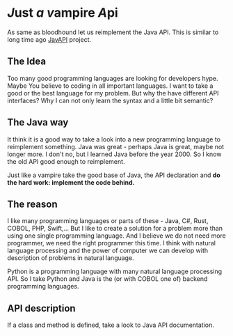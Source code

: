 # ***J***ust ***a*** ***v***ampire ***A***pi #

  As same as bloodhound let us reimplement the Java API.
  This is similar to long time ago [JavAPI](https://github.com/RealBastie/JavApi) project.
  
  ## The Idea ##
  Too many good programming languages are looking for developers hype. Maybe You 
  believe to coding in all important languages. I want to take a good or the best
  language for my problem. But why the have different API interfaces? Why I can
  not only learn the syntax and a little bit semantic?
  
  ## The Java way ##
  It think it is a good way to take a look into a new programming language to reimplement
  something. Java was great - perhaps Java is great, maybe not longer more. I don't no,
  but I learned Java before the year 2000. So I know the old API good enough to reimplement.
  
  Just like a vampire take the good base of Java, the API declaration and **do the hard
  work: implement the code behind.** 
  
  ## The reason ##
  I like many programming languages or parts of these - Java, C#, Rust, COBOL, PHP, Swift,...
  But I like to create a solution for a problem more than using one single programming language.
  And I believe we do not need more programmer, we need the right programmer this time.
  I think with natural language processing and the power of computer we can develop with
  description of problems in natural language.
  
  Python is a programming language with many natural language processing API. So I take 
  Python and Java is the (or with COBOL one of) backend programming languages.
  
  ## API description ##
  If a class and method is defined, take a look to Java API documentation.
     

